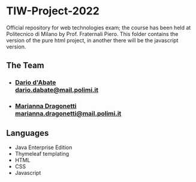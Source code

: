 # TIW-Project-2022
Official repository for web technologies exam; the course has been held at Politecnico di Milano by Prof. Fraternali Piero.
This folder contains the version of the pure html project, in another there will be the javascript version.

## The Team
- ### [Dario d'Abate](https://github.com/DariodAbate)<br/>dario.dabate@mail.polimi.it
- ### [Marianna Dragonetti](https://github.com/Mariannadragonetti)<br/>marianna.dragonetti@mail.polimi.it

## Languages
- Java Enterprise Edition
- Thymeleaf templating
- HTML
- CSS
- Javascript
